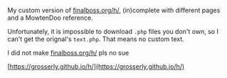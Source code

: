 My custom version of [finalboss.org/h/](finalboss.org/h/), (in)complete with different pages and a MowtenDoo reference.

Unfortunately, it is impossible to download `.php` files you don't own, so I can't get the orignal's `text.php`. That means no custom text.

I did not make [finalboss.org/h/](finalboss.org/h/) pls no sue

[https://grosserly.github.io/h/](https://grosserly.github.io/h/)
